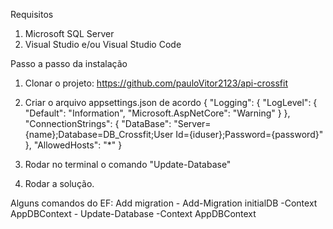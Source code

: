 Requisitos

1. Microsoft SQL Server
2. Visual Studio e/ou Visual Studio Code


Passo a passo da instalação

1. Clonar o projeto: https://github.com/pauloVitor2123/api-crossfit
2. Criar o arquivo appsettings.json de acordo 
{
  "Logging": {
    "LogLevel": {
      "Default": "Information",
      "Microsoft.AspNetCore": "Warning"
    }
  },
  "ConnectionStrings": {
    "DataBase": "Server={name};Database=DB_Crossfit;User Id={iduser};Password={password}"
  },
  "AllowedHosts": "*"
}

3. Rodar no terminal o comando "Update-Database"
4. Rodar a solução.

Alguns comandos do EF:
Add migration - Add-Migration initialDB -Context AppDBContext - Update-Database -Context AppDBContext
